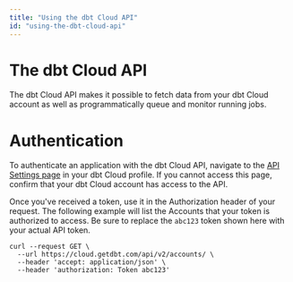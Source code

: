 ```yaml
---
title: "Using the dbt Cloud API"
id: "using-the-dbt-cloud-api"
---
```


# The dbt Cloud API

The dbt Cloud API makes it possible to fetch data from your dbt Cloud account as well as programmatically queue and monitor running jobs.

# Authentication

To authenticate an application with the dbt Cloud API, navigate to the [API Settings page](https://cloud.getdbt.com/#/profile/api/) in your dbt Cloud profile. If you cannot access this page, confirm that your dbt Cloud account has access to the API.

Once you've received a token, use it in the Authorization header of your request. The following example will list the Accounts that your token is authorized to access. Be sure to replace the `abc123` token shown here with your actual API token.

<File name='list_accounts.sh'>

```shell
curl --request GET \
  --url https://cloud.getdbt.com/api/v2/accounts/ \
  --header 'accept: application/json' \
  --header 'authorization: Token abc123'
```

</File>
